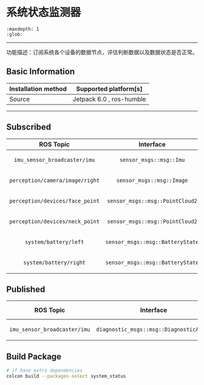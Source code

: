 # 系统状态监测器

```{toctree}
:maxdepth: 1
:glob:
```

------

功能描述：订阅系统各个设备的数据节点，评估判断数据以及数据状态是否正常。

## Basic Information

| Installation method | Supported platform[s]    |
| ------------------- | ------------------------ |
| Source              | Jetpack 6.0 , ros-humble |

------

## Subscribed

|            ROS Topic            |            Interface             |       Frame ID       |    Description    |
| :-----------------------------: | :------------------------------: | :------------------: | :---------------: |
|  `imu_sensor_broadcaster/imu`   |     `sensor_msgs::msg::Imu`      |        `body`        |   机身的IMU数据   |
| `perception/camera/image/right` |    `sensor_msgs::msg::Image`     |     `right_img`      | 发布右目相机图像  |
| `perception/devices/face_point` | `sensor_msgs::msg::PointCloud2`  |        `spad`        | 前脸Tof传感器点云 |
| `perception/devices/neck_point` | `sensor_msgs::msg::PointCloud2`  |       `spad1`        | 下方Tof传感器点云 |
|      `system/battery/left`      | `sensor_msgs::msg::BatteryState` | `left_battery_info`  |   左侧电池信息    |
|     `system/battery/right`      | `sensor_msgs::msg::BatteryState` | `right_battery_info` |   右侧电池信息    |

## Published

|          ROS Topic           |                Interface                | Frame ID | Description  |
| :--------------------------: | :-------------------------------------: | :------: | :----------: |
| `imu_sensor_broadcaster/imu` | `diagnostic_msgs::msg::DiagnosticArray` |   `/`    | 系统状态信息 |



## Build Package

```bash
# if have extra dependencies
colcon build --packages-select system_status
```

